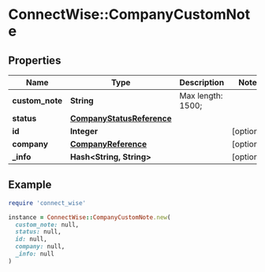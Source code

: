 # ConnectWise::CompanyCustomNote

## Properties

| Name | Type | Description | Notes |
| ---- | ---- | ----------- | ----- |
| **custom_note** | **String** |  Max length: 1500; |  |
| **status** | [**CompanyStatusReference**](CompanyStatusReference.md) |  |  |
| **id** | **Integer** |  | [optional] |
| **company** | [**CompanyReference**](CompanyReference.md) |  | [optional] |
| **_info** | **Hash&lt;String, String&gt;** |  | [optional] |

## Example

```ruby
require 'connect_wise'

instance = ConnectWise::CompanyCustomNote.new(
  custom_note: null,
  status: null,
  id: null,
  company: null,
  _info: null
)
```

